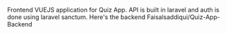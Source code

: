 Frontend VUEJS application for Quiz App. API is built in laravel and auth is done using laravel sanctum. Here's the backend Faisalsaddiqui/Quiz-App-Backend
